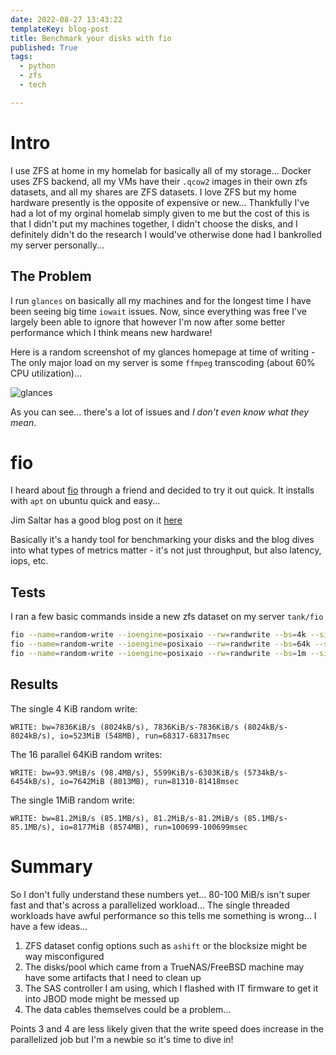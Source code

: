 ```yaml
---
date: 2022-08-27 13:43:22
templateKey: blog-post
title: Benchmark your disks with fio
published: True
tags:
  - python
  - zfs
  - tech

---
```


# Intro

I use ZFS at home in my homelab for basically all of my storage... Docker uses
ZFS backend, all my VMs have their `.qcow2` images in their own zfs datasets,
and all my shares are ZFS datasets. I love ZFS but my home hardware presently
is the opposite of expensive or new... Thankfully I've had a lot of my orginal
homelab simply given to me but the cost of this is that I didn't put my
machines together, I didn't choose the disks, and I definitely didn't do the
research I would've otherwise done had I bankrolled my server personally... 

## The Problem

I run `glances` on basically all my machines and for the longest time I have
been seeing big time `iowait` issues. Now, since everything was free I've
largely been able to ignore that however I'm now after some better performance
which I think means new hardware!

Here is a random screenshot of my glances homepage at time of writing - The
only major load on my server is some `ffmpeg` transcoding (about 60% CPU
utilization)...

<img src="https://cdn.statically.io/gh/pypeaday/images.pype.dev/main/blog-media/glances-iowait.png" alt="glances" title="glances with iowait" />


As you can see... there's a lot of issues and _I don't even know what they mean_.

# fio

I heard about [fio](https://fio.readthedocs.io/en/latest/) through a friend and
decided to try it out quick. It installs with `apt` on ubuntu quick and easy...

Jim Saltar has a good blog post on it [here](https://arstechnica.com/gadgets/2020/02/how-fast-are-your-disks-find-out-the-open-source-way-with-fio/)

Basically it's a handy tool for benchmarking your disks and the blog dives into
what types of metrics matter - it's not just throughput, but also latency,
iops, etc.

## Tests

I ran a few basic commands inside a new zfs dataset on my server `tank/fio`

```bash
fio --name=random-write --ioengine=posixaio --rw=randwrite --bs=4k --size=4g --numjobs=1 --runtime=60 --time_based --end_fsync=1 > single-4KiB-random-write.txt
fio --name=random-write --ioengine=posixaio --rw=randwrite --bs=64k --size=256m --numjobs=16 --iodepth=16 --runtime=60 --time_based --end_fsync=1 > 16-parallel-64KiB-random-write.txt
fio --name=random-write --ioengine=posixaio --rw=randwrite --bs=1m --size=16g --numjobs=1 --iodepth=1 --runtime=60 --time_based --end_fsync=1 > single-1MiB-random-write.txt
```

## Results

The single 4 KiB random write:

`WRITE: bw=7836KiB/s (8024kB/s), 7836KiB/s-7836KiB/s (8024kB/s-8024kB/s), io=523MiB (548MB), run=68317-68317msec`

The 16 parallel 64KiB random writes:

`WRITE: bw=93.9MiB/s (98.4MB/s), 5599KiB/s-6303KiB/s (5734kB/s-6454kB/s), io=7642MiB (8013MB), run=81310-81418msec`

The single 1MiB random write:

`WRITE: bw=81.2MiB/s (85.1MB/s), 81.2MiB/s-81.2MiB/s (85.1MB/s-85.1MB/s), io=8177MiB (8574MB), run=100699-100699msec`

# Summary

So I don't fully understand these numbers yet... 80-100 MiB/s isn't super fast
and that's across a parallelized workload... The single threaded workloads have
awful performance so this tells me something is wrong... I have a few ideas...

1. ZFS dataset config options such as `ashift` or the blocksize might be way misconfigured
2. The disks/pool which came from a TrueNAS/FreeBSD machine may have some artifacts that I need to clean up
3. The SAS controller I am using, which I flashed with IT firmware to get it into JBOD mode might be messed up
4. The data cables themselves could be a problem...

Points 3 and 4 are less likely given that the write speed does increase in the parallelized job but I'm a newbie so it's time to dive in!
